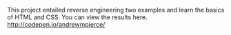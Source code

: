 This project entailed reverse engineering two examples and learn the basics of HTML and CSS. You can view the results here.
http://codepen.io/andrewmpierce/
